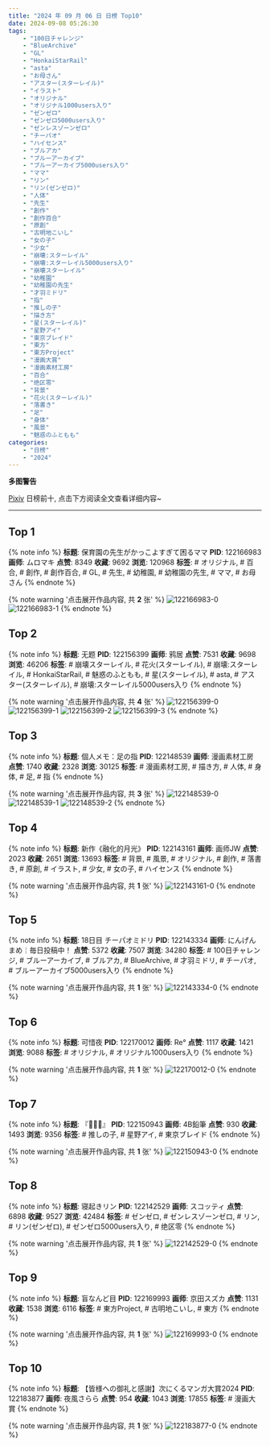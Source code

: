 ```yaml
---
title: "2024 年 09 月 06 日 日榜 Top10"
date: 2024-09-08 05:26:30
tags:
    - "100日チャレンジ"
    - "BlueArchive"
    - "GL"
    - "HonkaiStarRail"
    - "asta"
    - "お母さん"
    - "アスター(スターレイル)"
    - "イラスト"
    - "オリジナル"
    - "オリジナル1000users入り"
    - "ゼンゼロ"
    - "ゼンゼロ5000users入り"
    - "ゼンレスゾーンゼロ"
    - "チーパオ"
    - "ハイセンス"
    - "ブルアカ"
    - "ブルーアーカイブ"
    - "ブルーアーカイブ5000users入り"
    - "ママ"
    - "リン"
    - "リン(ゼンゼロ)"
    - "人体"
    - "先生"
    - "創作"
    - "創作百合"
    - "原創"
    - "古明地こいし"
    - "女の子"
    - "少女"
    - "崩壊:スターレイル"
    - "崩壊:スターレイル5000users入り"
    - "崩壊スターレイル"
    - "幼稚園"
    - "幼稚園の先生"
    - "才羽ミドリ"
    - "指"
    - "推しの子"
    - "描き方"
    - "星(スターレイル)"
    - "星野アイ"
    - "東京ブレイド"
    - "東方"
    - "東方Project"
    - "漫画大賞"
    - "漫画素材工房"
    - "百合"
    - "绝区零"
    - "背景"
    - "花火(スターレイル)"
    - "落書き"
    - "足"
    - "身体"
    - "風景"
    - "魅惑のふともも"
categories:
    - "日榜"
    - "2024"
---
```


<i class="fa fa-triangle-exclamation"></i>**多图警告**<i class="fa fa-triangle-exclamation"></i>

[Pixiv](https://www.pixiv.net/) 日榜前十, 点击下方阅读全文查看详细内容~

<!-- more -->

---

## Top 1

{% note info %}
**标题**: 保育園の先生がかっこよすぎて困るママ
**PID**: 122166983 **画师**: ムロマキ
**点赞**: 8349 **收藏**: 9692 **浏览**: 120968
**标签**: # オリジナル, # 百合, # 創作, # 創作百合, # GL, # 先生, # 幼稚園, # 幼稚園の先生, # ママ, # お母さん
{% endnote %}

{% note warning '点击展开作品内容, 共 **2** 张' %}
![122166983-0](https://i.pixiv.re/img-original/img/2024/09/05/22/27/14/122166983_p0.jpg)
![122166983-1](https://i.pixiv.re/img-original/img/2024/09/05/22/27/14/122166983_p1.jpg)
{% endnote %}

## Top 2

{% note info %}
**标题**: 无题
**PID**: 122156399 **画师**: 鸦居
**点赞**: 7531 **收藏**: 9698 **浏览**: 46206
**标签**: # 崩壊スターレイル, # 花火(スターレイル), # 崩壊:スターレイル, # HonkaiStarRail, # 魅惑のふともも, # 星(スターレイル), # asta, # アスター(スターレイル), # 崩壊:スターレイル5000users入り
{% endnote %}

{% note warning '点击展开作品内容, 共 **4** 张' %}
![122156399-0](https://i.pixiv.re/img-original/img/2024/09/05/15/24/46/122156399_p0.jpg)
![122156399-1](https://i.pixiv.re/img-original/img/2024/09/05/15/24/46/122156399_p1.jpg)
![122156399-2](https://i.pixiv.re/img-original/img/2024/09/05/15/24/46/122156399_p2.jpg)
![122156399-3](https://i.pixiv.re/img-original/img/2024/09/05/15/24/46/122156399_p3.jpg)
{% endnote %}

## Top 3

{% note info %}
**标题**: 個人メモ：足の指
**PID**: 122148539 **画师**: 漫画素材工房
**点赞**: 1740 **收藏**: 2328 **浏览**: 30125
**标签**: # 漫画素材工房, # 描き方, # 人体, # 身体, # 足, # 指
{% endnote %}

{% note warning '点击展开作品内容, 共 **3** 张' %}
![122148539-0](https://i.pixiv.re/img-original/img/2024/09/05/06/00/06/122148539_p0.jpg)
![122148539-1](https://i.pixiv.re/img-original/img/2024/09/05/06/00/06/122148539_p1.jpg)
![122148539-2](https://i.pixiv.re/img-original/img/2024/09/05/06/00/06/122148539_p2.jpg)
{% endnote %}

## Top 4

{% note info %}
**标题**: 新作《融化的月光》
**PID**: 122143161 **画师**: 画师JW
**点赞**: 2023 **收藏**: 2651 **浏览**: 13693
**标签**: # 背景, # 風景, # オリジナル, # 創作, # 落書き, # 原創, # イラスト, # 少女, # 女の子, # ハイセンス
{% endnote %}

{% note warning '点击展开作品内容, 共 **1** 张' %}
![122143161-0](https://i.pixiv.re/img-original/img/2024/09/05/00/12/01/122143161_p0.jpg)
{% endnote %}

## Top 5

{% note info %}
**标题**: 18日目 チーパオミドリ
**PID**: 122143334 **画师**: にんげんまめ￤毎日投稿中！
**点赞**: 5372 **收藏**: 7507 **浏览**: 34280
**标签**: # 100日チャレンジ, # ブルーアーカイブ, # ブルアカ, # BlueArchive, # 才羽ミドリ, # チーパオ, # ブルーアーカイブ5000users入り
{% endnote %}

{% note warning '点击展开作品内容, 共 **1** 张' %}
![122143334-0](https://i.pixiv.re/img-original/img/2024/09/05/22/06/33/122143334_p0.png)
{% endnote %}

## Top 6

{% note info %}
**标题**: 可惜夜
**PID**: 122170012 **画师**: Re°
**点赞**: 1117 **收藏**: 1421 **浏览**: 9088
**标签**: # オリジナル, # オリジナル1000users入り
{% endnote %}

{% note warning '点击展开作品内容, 共 **1** 张' %}
![122170012-0](https://i.pixiv.re/img-original/img/2024/09/06/00/00/19/122170012_p0.png)
{% endnote %}

## Top 7

{% note info %}
**标题**: 『👏✨✨』
**PID**: 122150943 **画师**: 4B鉛筆
**点赞**: 930 **收藏**: 1493 **浏览**: 9356
**标签**: # 推しの子, # 星野アイ, # 東京ブレイド
{% endnote %}

{% note warning '点击展开作品内容, 共 **1** 张' %}
![122150943-0](https://i.pixiv.re/img-original/img/2024/09/05/09/08/30/122150943_p0.png)
{% endnote %}

## Top 8

{% note info %}
**标题**: 寝起きリン
**PID**: 122142529 **画师**: スコッティ
**点赞**: 6898 **收藏**: 9527 **浏览**: 42484
**标签**: # ゼンゼロ, # ゼンレスゾーンゼロ, # リン, # リン(ゼンゼロ), # ゼンゼロ5000users入り, # 绝区零
{% endnote %}

{% note warning '点击展开作品内容, 共 **1** 张' %}
![122142529-0](https://i.pixiv.re/img-original/img/2024/09/05/00/00/30/122142529_p0.jpg)
{% endnote %}

## Top 9

{% note info %}
**标题**: 盲なんど目
**PID**: 122169993 **画师**: 京田スズカ
**点赞**: 1131 **收藏**: 1538 **浏览**: 6116
**标签**: # 東方Project, # 古明地こいし, # 東方
{% endnote %}

{% note warning '点击展开作品内容, 共 **1** 张' %}
![122169993-0](https://i.pixiv.re/img-original/img/2024/09/06/00/00/14/122169993_p0.jpg)
{% endnote %}

## Top 10

{% note info %}
**标题**: 【皆様への御礼と感謝】次にくるマンガ大賞2024
**PID**: 122183877 **画师**: 夜風さらら
**点赞**: 954 **收藏**: 1043 **浏览**: 17855
**标签**: # 漫画大賞
{% endnote %}

{% note warning '点击展开作品内容, 共 **1** 张' %}
![122183877-0](https://i.pixiv.re/img-original/img/2024/09/06/15/05/41/122183877_p0.jpg)
{% endnote %}
